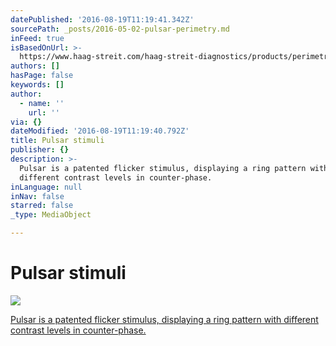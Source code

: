 ```yaml
---
datePublished: '2016-08-19T11:19:41.342Z'
sourcePath: _posts/2016-05-02-pulsar-perimetry.md
inFeed: true
isBasedOnUrl: >-
  https://www.haag-streit.com/haag-streit-diagnostics/products/perimetry/octopus-600/#c932
authors: []
hasPage: false
keywords: []
author:
  - name: ''
    url: ''
via: {}
dateModified: '2016-08-19T11:19:40.792Z'
title: Pulsar stimuli
publisher: {}
description: >-
  Pulsar is a patented flicker stimulus, displaying a ring pattern with
  different contrast levels in counter-phase.
inLanguage: null
inNav: false
starred: false
_type: MediaObject

---
```

# Pulsar stimuli
![](https://the-grid-user-content.s3-us-west-2.amazonaws.com/e7edf2ec-1ea7-46e5-b309-a5d9d15f7614.png)

[Pulsar is a patented flicker stimulus, displaying a ring pattern with different contrast levels in counter-phase.][0]

[0]: https://www.haag-streit.com/haag-streit-diagnostics/products/perimetry/octopus-600/#c932